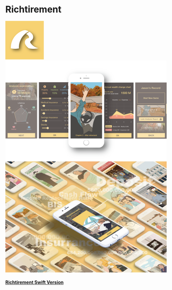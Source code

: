 # Richtirement

![image1](img\Richtirement1.png)
![image2](img\Richtirement2.png)
![image3](img\Richtirement3.jpg)

#### [Richtirement Swift Version](https://github.com/YoYo860224/Richtirement-Swift)